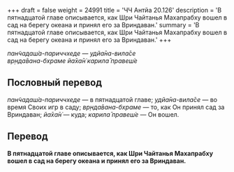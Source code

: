 +++
draft = false
weight = 24991
title = 'ЧЧ Антйа 20.126'
description = 'В пятнадцатой главе описывается, как Шри Чайтанья Махапрабху вошел в сад на берегу океана и принял его за Вриндаван.'
summary = 'В пятнадцатой главе описывается, как Шри Чайтанья Махапрабху вошел в сад на берегу океана и принял его за Вриндаван.'
+++

_пан̃чадаш́а-париччхеде — удйа̄на-вила̄се  
вр̣нда̄вана-бхраме йа̄ха̄н̇ карила̄ правеш́е_

## Пословный перевод

_пан̃чадаш́а_\-_париччхеде_ — в пятнадцатой главе; _удйа̄на_\-_вила̄се_ — во время Своих игр в саду; _вр̣нда̄вана_\-_бхраме_ — то, как Он принял сад за Вриндаван; _йа̄ха̄н̇_ — куда; _карила̄_ _правеш́е_ — Он вошел.

## Перевод

**В пятнадцатой главе описывается, как Шри Чайтанья Махапрабху вошел в сад на берегу океана и принял его за Вриндаван.**
